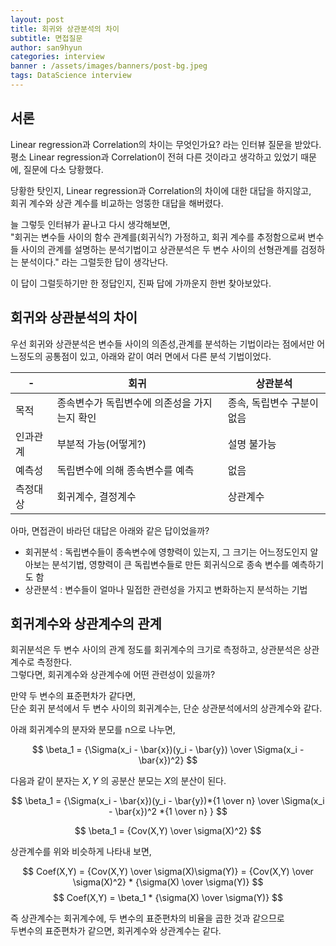 ```yaml
---
layout: post
title: 회귀와 상관분석의 차이
subtitle: 면접질문
author: san9hyun
categories: interview 
banner : /assets/images/banners/post-bg.jpeg
tags: DataScience interview 
---
```


## 서론

Linear regression과 Correlation의 차이는 무엇인가요? 라는 인터뷰 질문을 받았다.<br>
평소 Linear regression과 Correlation이 전혀 다른 것이라고 생각하고 있었기 때문에, 질문에 다소 당황했다.<br>

당황한 탓인지, Linear regression과 Correlation의 차이에 대한 대답을 하지않고,<br>
회귀 계수와 상관 계수를 비교하는 엉뚱한 대답을 해버렸다.<br>

늘 그렇듯 인터뷰가 끝나고 다시 생각해보면,<br>
"회귀는 변수들 사이의 함수 관계를(회귀식?) 가정하고, 회귀 계수를 추정함으로써 변수들 사이의 관계를 설명하는 분석기법이고 상관분석은 두 변수 사이의 선형관계를 검정하는 분석이다." 라는 그럴듯한 답이 생각난다.

이 답이 그럴듯하기만 한 정답인지, 진짜 답에 가까운지 한번 찾아보았다.

## 회귀와 상관분석의 차이

우선 회귀와 상관분석은 변수들 사이의 의존성,관계를 분석하는 기법이라는 점에서만 어느정도의 공통점이 있고, 아래와 같이 여러 면에서 다른 분석 기법이었다.

|-|회귀|상관분석|
|---|---|---|
|목적|종속변수가 독립변수에 의존성을 가지는지 확인|종속, 독립변수 구분이 없음|
|인과관계|부분적 가능(어떻게?)|설명 불가능|
|예측성|독립변수에 의해 종속변수를 예측|없음|
|측정대상|회귀계수, 결정계수|상관계수|


아마, 면접관이 바라던 대답은 아래와 같은 답이었을까?

- 회귀분석 : 독립변수들이 종속변수에 영향력이 있는지, 그 크기는 어느정도인지 알아보는 분석기법, 영향력이 큰 독립변수들로 만든 회귀식으로 종속 변수를 예측하기도 함
- 상관분석 : 변수들이 얼마나 밀접한 관련성을 가지고 변화하는지 분석하는 기법 

## 회귀계수와 상관계수의 관계 

회귀분석은 두 변수 사이의 관계 정도를 회귀계수의 크기로 측정하고, 상관분석은 상관계수로 측정한다.<br>
그렇다면, 회귀계수와 상관계수에 어떤 관련성이 있을까?<br> 

만약 두 변수의 표준편차가 같다면,<br>
단순 회귀 분석에서 두 변수 사이의 회귀계수는, 단순 상관분석에서의 상관계수와 같다. <br>

아래 회귀계수의 분자와 분모를 n으로 나누면,

$$ \beta_1 = {\Sigma(x_i - \bar{x})(y_i - \bar{y}) \over \Sigma(x_i - \bar{x})^2}  $$

다음과 같이 분자는 $X,Y$ 의 공분산 분모는 $X$의 분산이 된다.<br>

$$ \beta_1 = {\Sigma(x_i - \bar{x})(y_i - \bar{y})*{1 \over n} \over \Sigma(x_i - \bar{x})^2 *{1 \over n} }  $$

$$ \beta_1 = {Cov(X,Y) \over \sigma(X)^2}  $$

상관계수를 위와 비슷하게 나타내 보면,<br>

$$ Coef(X,Y) = {Cov(X,Y) \over \sigma(X)\sigma(Y)} =  {Cov(X,Y) \over \sigma(X)^2} * {\sigma(X) \over \sigma(Y)}  $$
$$ Coef(X,Y) =  \beta_1 * {\sigma(X) \over \sigma(Y)}  $$

즉 상관계수는 회귀계수에, 두 변수의 표준편차의 비율을 곱한 것과 같으므로<br>
두변수의 표준편차가 같으면, 회귀계수와 상관계수는 같다.
